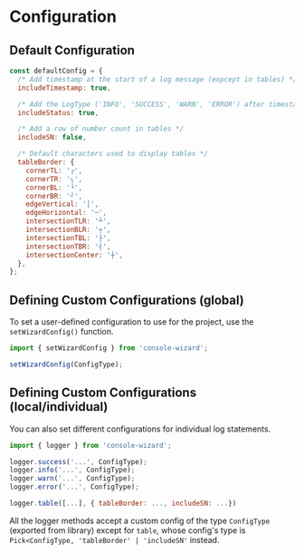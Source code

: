 # Configuration

## Default Configuration

```js
const defaultConfig = {
  /* Add timestamp at the start of a log message (expcept in tables) */
  includeTimestamp: true,

  /* Add the LogType ('INFO', 'SUCCESS', 'WARN', 'ERROR') after timestamp (if included) */
  includeStatus: true,

  /* Add a row of number count in tables */
  includeSN: false,

  /* Default characters used to display tables */
  tableBorder: {
    cornerTL: '┌',
    cornerTR: '┐',
    cornerBL: '└',
    cornerBR: '┘',
    edgeVertical: '│',
    edgeHorizontal: '─',
    intersectionTLR: '┴',
    intersectionBLR: '┬',
    intersectionTBL: '├',
    intersectionTBR: '┤',
    intersectionCenter: '┼',
  },
};
```

## Defining Custom Configurations (global)

To set a user-defined configuration to use for the project, use the `setWizardConfig()` function.

```js
import { setWizardConfig } from 'console-wizard';

setWizardConfig(ConfigType);
```

## Defining Custom Configurations (local/individual)

You can also set different configurations for individual log statements.

```js
import { logger } from 'console-wizard';

logger.success('...', ConfigType);
logger.info('...', ConfigType);
logger.warn('...', ConfigType);
logger.error('...', ConfigType);

logger.table([...], { tableBorder: ..., includeSN: ...})
```

All the logger methods accept a custom config of the type `ConfigType` (exported from library)
except for `table`, whose config's type is `Pick<ConfigType, 'tableBorder' | 'includeSN'` instead.

